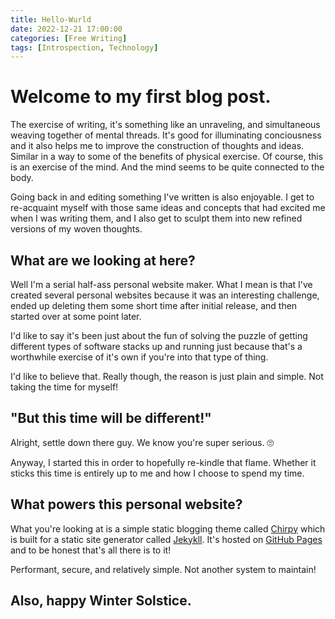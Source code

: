 ```yaml
---
title: Hello-Wurld
date: 2022-12-21 17:00:00
categories: [Free Writing]
tags: [Introspection, Technology]
---
```


# Welcome to my first blog post. 

The exercise of writing, it's something like an unraveling, and simultaneous weaving together of mental threads. It's good for illuminating conciousness and it also helps me to improve the construction of thoughts and ideas. Similar in a way to some of the benefits of physical exercise. Of course, this is an exercise of the mind. And the mind seems to be quite connected to the body.

Going back in and editing something I've written is also enjoyable. I get to re-acquaint myself with those same ideas and concepts that had excited me when I was writing them, and I also get to sculpt them into new refined versions of my woven thoughts.

## What are we looking at here?

Well I'm a serial half-ass personal website maker. What I mean is that I've created several personal websites because it was an interesting challenge, ended up deleting them some short time after initial release, and then started over at some point later.

I'd like to say it's been just about the fun of solving the puzzle of getting different types of software stacks up and running just because that's a worthwhile exercise of it's own if you're into that type of thing.

I'd like to believe that. Really though, the reason is just plain and simple. Not taking the time for myself!

## "But this time will be different!"

Alright, settle down there guy. We know you're super serious. 🙄

Anyway, I started this in order to hopefully re-kindle that flame. Whether it sticks this time is entirely up to me and how I choose to spend my time.

## What powers this personal website?
What you're looking at is a simple static blogging theme called [Chirpy](https://github.com/cotes2020/jekyll-theme-chirpy) which is built for a static site generator called [Jekykll](https://jekyllrb.com/). It's hosted on [GitHub Pages](https://pages.github.com/) and to be honest that's all there is to it!

Performant, secure, and relatively simple. Not another system to maintain!

## Also, happy Winter Solstice.